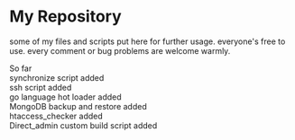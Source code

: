 # My Repository
some of my files and scripts put here for further usage.
everyone's free to use.
every comment or bug problems are welcome warmly.

So far <br/>
synchronize script added <br/>
ssh script added <br/>
go language hot loader added <br/>
MongoDB backup and restore added <br/>
htaccess_checker added <br/>
Direct_admin custom build script added <br/>
